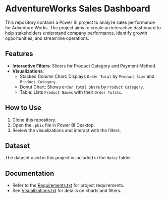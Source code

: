 # AdventureWorks Sales Dashboard

This repository contains a Power BI project to analyze sales performance for Adventure Works. The project aims to create an interactive dashboard to help stakeholders understand company performance, identify growth opportunities, and streamline operations.

## Features
- **Interactive Filters**: Slicers for Product Category and Payment Method.
- **Visualizations**:
  - Stacked Column Chart: Displays `Order Total` by `Product Size` and `Product Category`.
  - Donut Chart: Shows `Order Total Share` by `Product Category`.
  - Table: Lists `Product Names` with their `Order Totals`.

## How to Use
1. Clone this repository.
2. Open the `.pbix` file in Power BI Desktop.
3. Review the visualizations and interact with the filters.

## Dataset
The dataset used in this project is included in the `data/` folder.

## Documentation
- Refer to the [Requirements.txt](Requirements.txt) for project requirements.
- See [Visualizations.txt](documentation/Visualizations.txt) for details on charts and filters.
